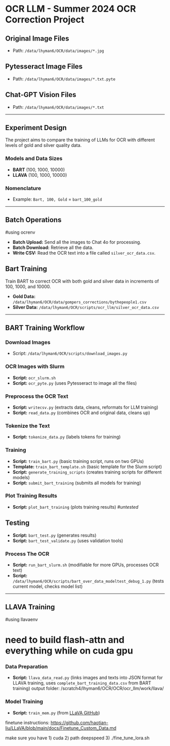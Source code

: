 # OCR LLM - Summer 2024 OCR Correction Project

## Original Image Files
- Path: `/data/lhyman6/OCR/data/images/*.jpg`

## Pytesseract Image Files
- Path: `/data/lhyman6/OCR/data/images/*.txt.pyte`

## Chat-GPT Vision Files
- Path: `/data/lhyman6/OCR/data/images/*.txt`

---

## Experiment Design
The project aims to compare the training of LLMs for OCR with different levels of gold and silver quality data.

### Models and Data Sizes
- **BART** (100, 1000, 10000)
- **LLAVA** (100, 1000, 10000)

### Nomenclature
- Example: `Bart, 100, Gold` = `bart_100_gold`

---

## Batch Operations
#using ocrenv

- **Batch Upload:** Send all the images to Chat 4o for processing.
- **Batch Download:** Retrieve all the data.
- **Write CSV:** Read the OCR text into a file called `silver_ocr_data.csv`.

## Bart Training
Train BART to correct OCR with both gold and silver data in increments of 100, 1000, and 10000.
- **Gold Data:** `/data/lhyman6/OCR/data/gompers_corrections/bythepeople1.csv`
- **Silver Data:** `/data/lhyman6/OCR/scripts/ocr_llm/silver_ocr_data.csv`

---

## BART Training Workflow

### Download Images
- Script: `/data/lhyman6/OCR/scripts/download_images.py`

### OCR Images with Slurm
- **Script:** `ocr_slurm.sh`
- **Script:** `ocr_pyte.py` (uses Pytesseract to image all the files)

### Preprocess the OCR Text
- **Script:** `writecsv.py` (extracts data, cleans, reformats for LLM training)
- **Script:** `read_data.py` (combines OCR and original data, cleans up)

### Tokenize the Text
- **Script:** `tokenize_data.py` (labels tokens for training)

### Training
- **Script:** `train_bart.py` (basic training script, runs on two GPUs)
- **Template:** `train_bart_template.sh` (basic template for the Slurm script)
- **Script:** `generate_training_scripts` (creates training scripts for different models)
- **Script:** `submit_bart_training` (submits all models for training)

### Plot Training Results
- **Script:** `plot_bart_training` (plots training results) *#untested*

## Testing
- **Script:** `bart_test.py` (generates results)
- **Script:** `bart_test_validate.py` (uses validation tools)

### Process The OCR
- **Script:** `run_bart_slurm.sh` (modifiable for more GPUs, processes OCR text)
- **Script:** `/data/lhyman6/OCR/scripts/bart_over_data_modeltest_debug_1.py` (tests current model, checks model list)

---

## LLAVA Training
#using llavaenv
# need to build flash-attn and everything while on cuda gpu

### Data Preparation
- **Script:** `llava_data_read.py` (links images and texts into JSON format for LLAVA training, uses `complete_bart_training_data.csv` from BART training)
output folder: /scratch4/lhyman6/OCR/OCR/ocr_llm/work/llava/

### Model Training
- **Script:** `train_mem.py` (from [LLaVA GitHub](https://github.com/haotian-liu/LLaVA/blob/main/llava/train/train_mem.py))

finetune instructions: https://github.com/haotian-liu/LLaVA/blob/main/docs/Finetune_Custom_Data.md

make sure you have 1) cuda 2) path deepspeed 3) ./fine_tune_lora.sh

